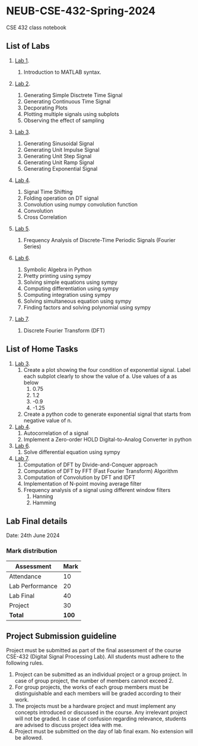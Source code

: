 # NEUB-CSE-432-Spring-2024
CSE 432 class notebook

## List of Labs
1. [Lab 1](https://github.com/shparvez001/NEUB-CSE-432-Spring-2024/tree/main/Lab%201.md).
	1. Introduction to MATLAB syntax.


2. [Lab 2](https://github.com/shparvez001/NEUB-CSE-432-Spring-2024/tree/main/CSE-432-2401-Lab-02.ipynb).
	1. Generating Simple Disctrete Time Signal
    2. Generating Continuous Time Signal
    3. Decporating Plots
    4. Plotting multiple signals using subplots
    5. Observing the effect of sampling

3. [Lab 3](https://github.com/shparvez001/NEUB-CSE-432-Spring-2024/tree/main/CSE-432-2401-Lab-03.ipynb).
    1. Generating Sinusoidal Signal
    2. Generating Unit Impulse Signal
    3. Generating Unit Step Signal
    4. Generating Unit Ramp Signal
    5. Generating Exponential Signal

4. [Lab 4](https://github.com/shparvez001/NEUB-CSE-432-Spring-2024/tree/main/CSE-432-2401-Lab-04.ipynb).
    1. Signal Time Shifting
    2. Folding operation on DT signal
    3. Convolution using numpy convolution function
    4. Convolution
    5. Cross Correlation
5. [Lab 5](https://github.com/shparvez001/NEUB-CSE-432-Spring-2024/tree/main/CSE-432-2401-Lab-05.ipynb).
    1. Frequency Analysis of Discrete-Time Periodic Signals (Fourier Series)    
6. [Lab 6](https://github.com/shparvez001/NEUB-CSE-432-Spring-2024/tree/main/CSE-432-2401-Lab-06.ipynb).
    1. Symbolic Algebra in Python
    2. Pretty printing using sympy
    3. Solving simple equations using sympy
    4. Computing differentiation using sympy
    5. Computing integration using sympy
    6. Solving simultaneous equation using sympy
    7. Finding factors and solving polynomial using sympy
7. [Lab 7](https://github.com/shparvez001/NEUB-CSE-432-Spring-2024/tree/main/CSE-432-2401-Lab-07.ipynb).
    1. Discrete Fourier Transform (DFT)

 ## List of Home Tasks
 1. [Lab 3](https://github.com/shparvez001/NEUB-CSE-432-Spring-2024/tree/main/CSE-432-2401-Lab-03.ipynb).
    1. Create a plot showing the four condition of exponential signal. Label each subplot clearly to show the value of a. Use values of a as below
        1. 0.75
        2. 1.2
        3. -0.9
        4. -1.25
    2. Create a python code to generate exponential signal that starts from negative value of n.
2. [Lab 4](https://github.com/shparvez001/NEUB-CSE-432-Spring-2024/tree/main/CSE-432-2401-Lab-04.ipynb).
    1. Autocorrelation of a signal
    2. Implement a Zero-order HOLD Digital-to-Analog Converter in python
3. [Lab 6](https://github.com/shparvez001/NEUB-CSE-432-Spring-2024/tree/main/CSE-432-2401-Lab-06.ipynb).
    1. Solve differential equation using sympy 
4. [Lab 7](https://github.com/shparvez001/NEUB-CSE-432-Spring-2024/tree/main/CSE-432-2401-Lab-07.ipynb).
    1. Computation of DFT by Divide-and-Conquer approach
    2. Computation of DFT by FFT (Fast Fourier Transform) Algorithm
    3. Computation of Convolution by DFT and IDFT
    4. Implementation of N-point moving average filter
    5. Frequency analysis of a signal using different window filters
        1. Hanning
        2. Hamming

## Lab Final details
Date: 24th June 2024
### Mark distribution
|Assessment|Mark|
|------|-----|
|Attendance|10|
|Lab Performance|20|
|Lab Final|40|
|Project|30|
|**Total**|**100**|

## Project Submission guideline
Project must be submitted as part of the final assessment of the course CSE-432 (Digital Signal Processing Lab). All students must adhere to the following rules.
1. Project can be submitted as an individual project or a group project. In case of group project, the number of members cannot exceed 2. 
2. For group projects, the works of each group members must be distinguishable and each members will be graded according to their work.
3. The projects must be a hardware project and must implement any concepts introduced or discussed in the course. Any irrelevant project will not be graded. In case of confusion regarding relevance, students are advised to discuss project idea with me.
4. Project must be submitted on the day of lab final exam. No extension will be allowed.